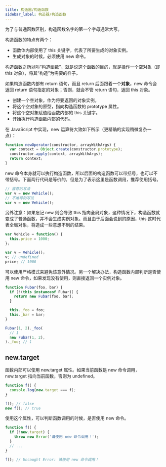 ```yaml
---
title: 构造器/构造函数
sidebar_label: 构造器/构造函数
---
```


为了与普通函数区别，构造函数名字的第一个字母通常大写。

构造函数的特点有两个：

- 函数体内部使用了 this 关键字，代表了所要生成的对象实例。
- 生成对象的时候，必须使用 new 命令。

构造函数之所以叫“构造函数”，就是说这个函数的目的，就是操作一个空对象（即 this 对象），将其“构造”为需要的样子。

如果构造函数内部有 return 语句，而且 return 后面跟着一个**对象**，new 命令会返回 return 语句指定的对象；否则，就会不管 return 语句，返回 this 对象。

- 创建一个空对象，作为将要返回的对象实例。
- 将这个空对象的原型，指向构造函数的 prototype 属性。
- 将这个空对象赋值给函数内部的 this 关键字。
- 开始执行构造函数内部的代码。

在 JavaScript 中实现，new 运算符大致如下所示（更精确的实现稍微复杂一点）：

```js
function newOperator(constructor, arrayWithArgs) {
  var context = Object.create(constructor.prototype);
  constructor.apply(context, arrayWithArgs);
  return context;
}
```

new 命令本身就可以执行构造函数，所以后面的构造函数可以带括号，也可以不带括号。下面两行代码是等价的，但是为了表示这里是函数调用，推荐使用括号。

```js
// 推荐的写法
var v = new Vehicle();
// 不推荐的写法
var v = new Vehicle();
```

另外注意：如果忘记 new 则会导致 this 指向全局对象，这种情况下，构造函数就变成了普通函数，并不会生成实例对象。而且由于后面会说到的原因，this 这时代表全局对象，将造成一些意想不到的结果。

```js
var Vehicle = function() {
  this.price = 1000;
};

var v = Vehicle();
v; // undefined
price; // 1000
```

可以使用严格模式来避免该意外情况。另一个解决办法，构造函数内部判断是否使用 new 命令，如果发现没有使用，则直接返回一个实例对象。

```js
function Fubar(foo, bar) {
  if (!(this instanceof Fubar)) {
    return new Fubar(foo, bar);
  }

  this._foo = foo;
  this._bar = bar;
}

Fubar(1, 2)._foo(
  // 1
  new Fubar(1, 2),
)._foo; // 1
```

## new.target

函数内部可以使用 new.target 属性。如果当前函数是 new 命令调用，new.target 指向当前函数，否则为 undefined。

```js
function f() {
  console.log(new.target === f);
}

f(); // false
new f(); // true
```

使用这个属性，可以判断函数调用的时候，是否使用 new 命令。

```js
function f() {
  if (!new.target) {
    throw new Error('请使用 new 命令调用！');
  }
  // ...
}

f(); // Uncaught Error: 请使用 new 命令调用！
```
